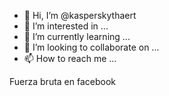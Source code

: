 - 👋 Hi, I’m @kasperskythaert
- 👀 I’m interested in ...
- 🌱 I’m currently learning ...
- 💞️ I’m looking to collaborate on ...
- 📫 How to reach me ...

<!---
kasperskythaert/kasperskythaert is a ✨ special ✨ repository because its `README.md` (this file) appears on your GitHub profile.
You can click the Preview link to take a look at your changes.
--->Fuerza bruta en facebook
